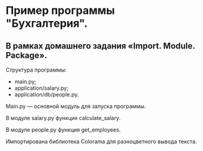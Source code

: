# Пример программы "Бухгалтерия".
## В рамках домашнего задания «Import. Module. Package».

Структура программы:

- main.py;
- application/salary.py;
- application/db/people.py.

Main.py — основной модуль для запуска программы.

В модуле salary.py функция calculate_salary.

В модуле people.py функция get_employees.

Импортирована библиотека Colorama для разноцветного вывода текста.

